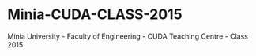# Minia-CUDA-CLASS-2015
Minia University - Faculty of Engineering - CUDA Teaching Centre - Class 2015

